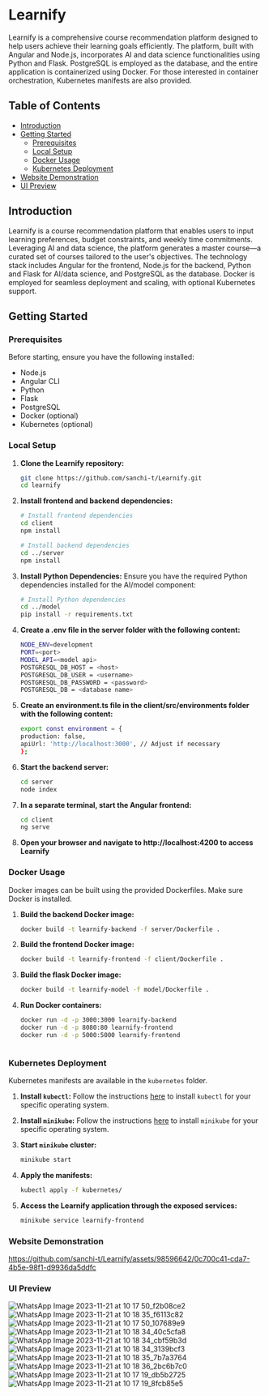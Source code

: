 # Learnify

Learnify is a comprehensive course recommendation platform designed to help users achieve their learning goals efficiently. The platform, built with Angular and Node.js, incorporates AI and data science functionalities using Python and Flask. PostgreSQL is employed as the database, and the entire application is containerized using Docker. For those interested in container orchestration, Kubernetes manifests are also provided.

## Table of Contents
- [Introduction](#introduction)
- [Getting Started](#getting-started)
  - [Prerequisites](#prerequisites)
  - [Local Setup](#local-setup)
  - [Docker Usage](#docker-usage)
  - [Kubernetes Deployment](#kubernetes-deployment)
- [Website Demonstration](#website-demonstration)
- [UI Preview](#ui-preview)

## Introduction

Learnify is a course recommendation platform that enables users to input learning preferences, budget constraints, and weekly time commitments. Leveraging AI and data science, the platform generates a master course—a curated set of courses tailored to the user's objectives. The technology stack includes Angular for the frontend, Node.js for the backend, Python and Flask for AI/data science, and PostgreSQL as the database. Docker is employed for seamless deployment and scaling, with optional Kubernetes support.

## Getting Started

### Prerequisites

Before starting, ensure you have the following installed:

- Node.js
- Angular CLI
- Python
- Flask
- PostgreSQL
- Docker (optional)
- Kubernetes (optional)

### Local Setup

1. **Clone the Learnify repository:**

   ```bash
   git clone https://github.com/sanchi-t/Learnify.git
   cd learnify

2. **Install frontend and backend dependencies:**

   ```bash
   # Install frontend dependencies
   cd client
   npm install

   # Install backend dependencies
   cd ../server
   npm install

3. **Install Python Dependencies:**
    Ensure you have the required Python dependencies installed for the AI/model component:

    ```bash
    # Install Python dependencies
    cd ../model
    pip install -r requirements.txt

4. **Create a .env file in the server folder with the following content:**

    ```bash
    NODE_ENV=development
    PORT=<port>
    MODEL_API=<model api>
    POSTGRESQL_DB_HOST = <host>
    POSTGRESQL_DB_USER = <username>
    POSTGRESQL_DB_PASSWORD = <password>
    POSTGRESQL_DB = <database name>


5. **Create an environment.ts file in the client/src/environments folder with the following content:**

    ```bash
    export const environment = {
    production: false,
    apiUrl: 'http://localhost:3000', // Adjust if necessary
    };

6. **Start the backend server:**

    ```bash
    cd server
    node index

7. **In a separate terminal, start the Angular frontend:**

    ```bash
    cd client
    ng serve


8. **Open your browser and navigate to http://localhost:4200 to access Learnify**



### Docker Usage

Docker images can be built using the provided Dockerfiles. Make sure Docker is installed.

1. **Build the backend Docker image:**

   ```bash
   docker build -t learnify-backend -f server/Dockerfile .


2. **Build the frontend Docker image:**

   ```bash
   docker build -t learnify-frontend -f client/Dockerfile .

3. **Build the flask Docker image:**

   ```bash
   docker build -t learnify-model -f model/Dockerfile .

4. **Run Docker containers:**

    ```bash
    docker run -d -p 3000:3000 learnify-backend
    docker run -d -p 8080:80 learnify-frontend
    docker run -d -p 5000:5000 learnify-frontend



### Kubernetes Deployment
Kubernetes manifests are available in the `kubernetes` folder.


1. **Install `kubectl`:**
Follow the instructions [here](https://kubernetes.io/docs/tasks/tools/) to install `kubectl` for your specific operating system.


2. **Install `minikube`:**
Follow the instructions [here](https://minikube.sigs.k8s.io/docs/start/) to install `minikube` for your specific operating system.


3. **Start `minikube` cluster:**

   ```bash
   minikube start

4. **Apply the manifests:**

   ```bash
   kubectl apply -f kubernetes/


5. **Access the Learnify application through the exposed services:**

   ```bash
   minikube service learnify-frontend

### Website Demonstration

https://github.com/sanchi-t/Learnify/assets/98596642/0c700c41-cda7-4b5e-98f1-d9936da5ddfc

### UI Preview

![WhatsApp Image 2023-11-21 at 10 17 50_f2b08ce2](https://github.com/sanchi-t/Learnify/assets/98596642/5e7533c3-d2a4-4ad1-a087-d01ec4cb8100)
![WhatsApp Image 2023-11-21 at 10 18 35_f6113c82](https://github.com/sanchi-t/Learnify/assets/98596642/a65f5373-d150-4815-8734-788b23d48c4d)
![WhatsApp Image 2023-11-21 at 10 17 50_107689e9](https://github.com/sanchi-t/Learnify/assets/98596642/a58bbaac-37d4-4273-a1a0-dd9c77afa9eb)
![WhatsApp Image 2023-11-21 at 10 18 34_40c5cfa8](https://github.com/sanchi-t/Learnify/assets/98596642/9271f84a-c4bf-4eb2-97d9-2edd3c5ccf32)
![WhatsApp Image 2023-11-21 at 10 18 34_cbf59b3d](https://github.com/sanchi-t/Learnify/assets/98596642/ffba076b-bbad-4a2f-a8e4-b15a10e613eb)
![WhatsApp Image 2023-11-21 at 10 18 34_3139bcf3](https://github.com/sanchi-t/Learnify/assets/98596642/68dd067d-94b0-433b-8018-f66386fa537e)
![WhatsApp Image 2023-11-21 at 10 18 35_7b7a3764](https://github.com/sanchi-t/Learnify/assets/98596642/b5571cb3-2c24-4a19-9a82-3d199619735b)
![WhatsApp Image 2023-11-21 at 10 18 36_2bc6b7c0](https://github.com/sanchi-t/Learnify/assets/98596642/0876eb6b-707f-4583-abd8-1452b510b9d2)
![WhatsApp Image 2023-11-21 at 10 17 19_db5b2725](https://github.com/sanchi-t/Learnify/assets/98596642/44f49a4c-5113-46ef-b5f5-a6f3150fe58b)
![WhatsApp Image 2023-11-21 at 10 17 19_8fcb85e5](https://github.com/sanchi-t/Learnify/assets/98596642/21f037b1-077e-4627-a284-3db096fdc482)








